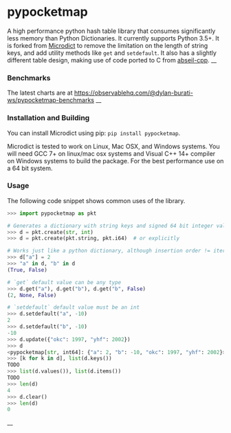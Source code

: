 # pypocketmap
A high performance python hash table library that consumes significantly less memory than Python
Dictionaries. It currently supports Python 3.5+. It is forked from
[Microdict](https://github.com/touqir14/Microdict) to remove the limitation on the length of string
keys, and add utility methods like `get` and `setdefault`. It also has a slightly different table
design, making use of code ported to C from [abseil-cpp](https://github.com/abseil/abseil-cpp).
__
### Benchmarks
The latest charts are at https://observablehq.com/@dylan-burati-ws/pypocketmap-benchmarks
__
### Installation and Building
You can install Microdict using pip: `pip install pypocketmap`.

Microdict is tested to work on Linux, Mac OSX, and Windows systems. You will need
GCC 7+ on linux/mac osx systems and Visual C++ 14+ compiler on Windows systems to
build the package. For the best performance use on a 64 bit system.

### Usage
The following code snippet shows common uses of the library.

```python
>>> import pypocketmap as pkt

# Generates a dictionary with string keys and signed 64 bit integer values.
>>> d = pkt.create(str, int)  
>>> d = pkt.create(pkt.string, pkt.i64)  # or explicitly

# Works just like a python dictionary, although insertion order != iteration order
>>> d["a"] = 2
>>> "a" in d, "b" in d
(True, False)

# `get` default value can be any type
>>> d.get("a"), d.get("b"), d.get("b", False)
(2, None, False)

# `setdefault` default value must be an int
>>> d.setdefault("a", -10)
2
>>> d.setdefault("b", -10)
-10
>>> d.update({"okc": 1997, "yhf": 2002})
>>> d
<pypocketmap[str, int64]: {"a": 2, "b": -10, "okc": 1997, "yhf": 2002}>
>>> [k for k in d], list(d.keys())
TODO
>>> list(d.values()), list(d.items())
TODO
>>> len(d)
4
>>> d.clear()
>>> len(d)
0

```
__
